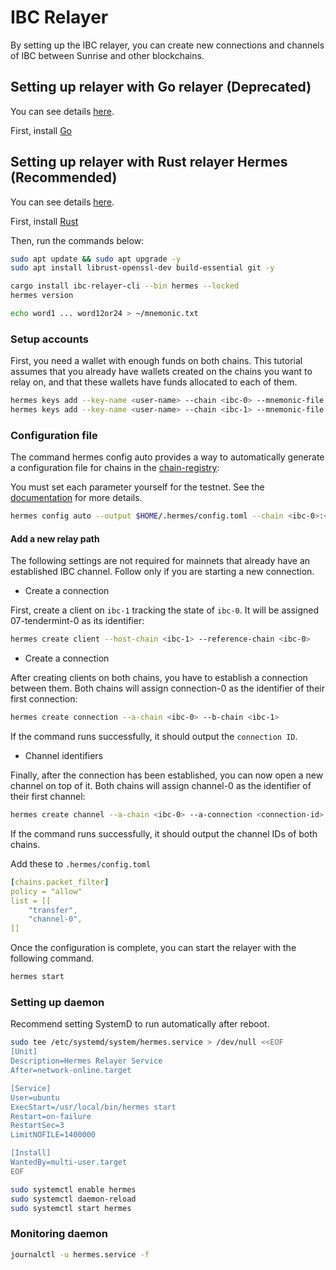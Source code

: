 # IBC Relayer

By setting up the IBC relayer, you can create new connections and channels of IBC between Sunrise and other blockchains.

## Setting up relayer with Go relayer (Deprecated)

You can see details [here](https://github.com/cosmos/relayer).

First, install [Go](https://go.dev/doc/install)

## Setting up relayer with Rust relayer Hermes (Recommended)

You can see details [here](http://hermes.informal.systems).

First, install [Rust](https://www.rust-lang.org/tools/install)

Then, run the commands below:

```bash
sudo apt update && sudo apt upgrade -y
sudo apt install librust-openssl-dev build-essential git -y

cargo install ibc-relayer-cli --bin hermes --locked
hermes version

echo word1 ... word12or24 > ~/mnemonic.txt
```

### Setup accounts

First, you need a wallet with enough funds on both chains.
This tutorial assumes that you already have wallets created on the chains you want to relay on, and that these wallets have funds allocated to each of them.

```bash
hermes keys add --key-name <user-name> --chain <ibc-0> --mnemonic-file mnemonic.txt
hermes keys add --key-name <user-name> --chain <ibc-1> --mnemonic-file mnemonic.txt
```

### Configuration file

The command hermes config auto provides a way to automatically generate a configuration file for chains in the [chain-registry](https://github.com/cosmos/chain-registry):

You must set each parameter yourself for the testnet. See the [documentation](https://hermes.informal.systems/documentation/configuration/index.html) for more details.

```bash
hermes config auto --output $HOME/.hermes/config.toml --chain <ibc-0>:<key-ibc-0> <ibc-1>:<key-ibc-1> --chain 
```

#### Add a new relay path

The following settings are not required for mainnets that already have an established IBC channel. Follow only if you are starting a new connection.

- Create a connection

First, create a client on `ibc-1` tracking the state of `ibc-0`. It will be assigned 07-tendermint-0 as its identifier:

```bash
hermes create client --host-chain <ibc-1> --reference-chain <ibc-0>
```

- Create a connection

After creating clients on both chains, you have to establish a connection between them. Both chains will assign connection-0 as the identifier of their first connection:

```bash
hermes create connection --a-chain <ibc-0> --b-chain <ibc-1>
```

If the command runs successfully, it should output the `connection ID`.

- Channel identifiers

Finally, after the connection has been established, you can now open a new channel on top of it. Both chains will assign channel-0 as the identifier of their first channel:

```bash
hermes create channel --a-chain <ibc-0> --a-connection <connection-id> --a-port transfer --b-port transfer
```

If the command runs successfully, it should output the channel IDs of both chains.

Add these to `.hermes/config.toml`

```yml
[chains.packet_filter]
policy = "allow"
list = [[
    "transfer",
    "channel-0",
]]
```

Once the configuration is complete, you can start the relayer with the following command.

```bash
hermes start
```


### Setting up daemon

Recommend setting SystemD to run automatically after reboot.

```bash
sudo tee /etc/systemd/system/hermes.service > /dev/null <<EOF
[Unit]
Description=Hermes Relayer Service
After=network-online.target

[Service]
User=ubuntu
ExecStart=/usr/local/bin/hermes start
Restart=on-failure
RestartSec=3
LimitNOFILE=1400000

[Install]
WantedBy=multi-user.target
EOF

sudo systemctl enable hermes
sudo systemctl daemon-reload
sudo systemctl start hermes
```

### Monitoring daemon

```bash
journalctl -u hermes.service -f
```
